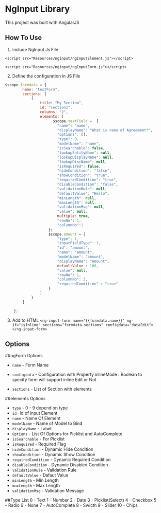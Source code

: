 # NgInput Library

This project was built with AngularJS

## How To Use

1. Include NgInput Js File 

`<script src="Resources/nginput/ngInputElement.js"></script>`

`<script src="Resources/nginput/ngInputForm.js"></script>`

2. Define the configuration in JS File
```javascript
$scope.formdata = {
        name: "testForm",
        sections: [
            { 
                title: "My Section", 
                id: "section1", 
                columns: "2", 
                elements: [
                      $scope.textField =  {
                        "name": "name",
                        "displayName": "What is name of Agreement?",
                        "options": [],
                        "type": 0,
                        "modelName": "name",
                        "isSearchable": false,
                        "lookupEntityName": null,
                        "lookupDisplayName": null,
                        "lookupDiscName": null,
                        "isRequired": false,
                        "hideCondition": "false",
                        "showCondition": "true",
                        "requiredCondition": "true",
                        "disableCondition": "false",
                        "validationRule": null,
                        "defaultValue": "Hello",
                        "minLength": null,
                        "maxLength": null,
                        "validationMsg": null,
                        "value": null,
                        multiple: true,
                        "rowNo": 1,
                        "columnNo":1
                    };
                    $scope.amount = {
                        "type": 1,
                        "inputFieldType": 1,
                        "id": "amount",
                        "name": "amount",
                        "modelName": "amount",
                        "displayName": "Amount",
                        defaultValue : 100,
                        "value": null,
                        "rowNo": 1,
                        "columnNo": 2,
                        "requiredCondition" : "true"
                    }
                ] 
            }
        ]

    };
```

3. Add to HTML
`<ng-input-form name="{{formdata.name}}" ng-if="isInline" sections="formdata.sections" configdata="dataEdit"></ng-input-form>`


## Options

##ngForm Options

- `name` - Form Name 

- `configdata` - Configuration with Property inlineMode : Boolean to specify form will support inline Edit or Not

- `sections` - List of Section with elements


##elements Options

- `type` - 0 -  9 depend on type
- `id` -Id of input Element
- `name` - Name Of Element
- `modelName` - Name of Model to Bind
- `displayName` - Label
- `Options` - List Of Options for Picklist and AutoComplete
- `isSearchable` - For Picklist
- `isRequired` - Required Flag
- `hideCondition` - Dynamic Hide Condition
- `showCondition` - Dynamic Show Condition
- `requiredCondition` - Dynamic Required Condition
- `disableCondition` - Dynamic Disabled Condition
- `validationRule` - Validation Rule
- `defaultValue` - Dafaut Value
- `minLength` - Min Length
- `maxLength` - Max Length
- `validationMsg` - Validation Message


##Type List
0 - Text
1 - Number
2 - Date
3 - Picklist(Select)
4 - Checkbox
5 - Radio
6 - None
7 - AutoComplete
8 - Swicth
9 - Slider
10 - Chips
